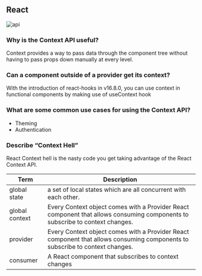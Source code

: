 ## React
![api](https://i.ibb.co/XXVH7vy/REACT-JS-KOCHI.png)


### Why is the Context API useful?
Context provides a way to pass data through the component tree without having to pass props down manually at every level.
### Can a component outside of a provider get its context?
With the introduction of react-hooks in v16.8.0, you can use context in functional components by making use of useContext hook
### What are some common use cases for using the Context API?
* Theming 
* Authentication
### Describe “Context Hell”
React Context hell is the nasty code you get taking advantage of the React Context API.

|Term|Description|
|----|----|
|global state|a set of local states which are all concurrent with each other.|
|global context|Every Context object comes with a Provider React component that allows consuming components to subscribe to context changes.|
|provider|Every Context object comes with a Provider React component that allows consuming components to subscribe to context changes.|
|consumer|A React component that subscribes to context changes|
